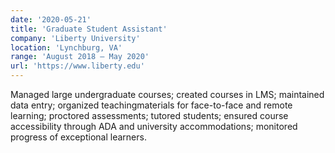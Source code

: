 ```yaml
---
date: '2020-05-21'
title: 'Graduate Student Assistant'
company: 'Liberty University'
location: 'Lynchburg, VA'
range: 'August 2018 – May 2020'
url: 'https://www.liberty.edu'
---
```


Managed large undergraduate courses; created courses in LMS; maintained data entry; organized teachingmaterials for face-to-face and remote learning; proctored assessments; tutored students; ensured course accessibility through ADA and university accommodations; monitored progress of exceptional learners.
